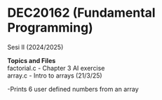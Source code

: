 # DEC20162 (Fundamental Programming)
Sesi II (2024/2025)  

**Topics and Files**  
factorial.c - Chapter 3 AI exercise  
array.c - Intro to arrays (21/3/25)  
  
  -Prints 6 user defined numbers from an array
